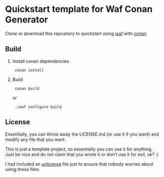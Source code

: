 # Quickstart template for Waf Conan Generator

Clone or download this repository to quickstart using [waf](https://waf.io/) with [conan](https://www.conan.io)

## Build

1. Install conan dependencies

        conan install
2. Build

        conan build

   or

        ./waf configure build

## License

Essentially, you can throw away the LICENSE.md (or use it if you want) and modify any file that you want.

This is just a template project, so essentially you can use it for anything.
Just be nice and do not claim that you wrote it or don't use it for evil, ok? :)

I had included an [unlicense](http://unlicense.org/) file just to ensure that nobody worries about using these files.
